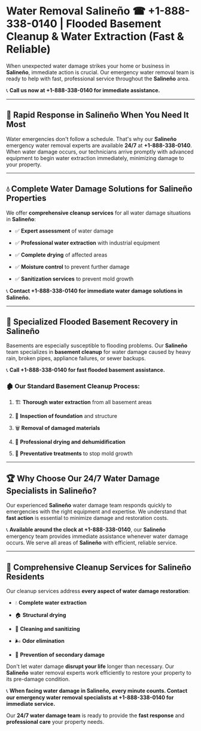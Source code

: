 # Water Removal Salineño ☎ +1-888-338-0140 | Flooded Basement Cleanup & Water Extraction (Fast & Reliable)

When unexpected water damage strikes your home or business in **Salineño**, immediate action is crucial. Our emergency water removal team is ready to help with fast, professional service throughout the **Salineño** area. 

📞 **Call us now at +1-888-338-0140 for immediate assistance.**
---
## 🚀 Rapid Response in Salineño When You Need It Most
Water emergencies don't follow a schedule. That's why our **Salineño** emergency water removal experts are available **24/7** at **+1-888-338-0140**. When water damage occurs, our technicians arrive promptly with advanced equipment to begin water extraction immediately, minimizing damage to your property.
---
## 💧 Complete Water Damage Solutions for Salineño Properties
We offer **comprehensive cleanup services** for all water damage situations in **Salineño**:
- ✅ **Expert assessment** of water damage  
- ✅ **Professional water extraction** with industrial equipment  
- ✅ **Complete drying** of affected areas  
- ✅ **Moisture control** to prevent further damage  
- ✅ **Sanitization services** to prevent mold growth  
📞 **Contact +1-888-338-0140 for immediate water damage solutions in Salineño.**
---
## 🌊 Specialized Flooded Basement Recovery in Salineño
Basements are especially susceptible to flooding problems. Our **Salineño** team specializes in **basement cleanup** for water damage caused by heavy rain, broken pipes, appliance failures, or sewer backups. 
📞 **Call +1-888-338-0140 for fast flooded basement assistance.**
### 🏚️ Our Standard Basement Cleanup Process:
1. 🏗️ **Thorough water extraction** from all basement areas  
2. 🔎 **Inspection of foundation** and structure  
3. 🗑️ **Removal of damaged materials**  
4. 💨 **Professional drying and dehumidification**  
5. 🚫 **Preventative treatments** to stop mold growth  
---
## 🏆 Why Choose Our 24/7 Water Damage Specialists in Salineño?
Our experienced **Salineño** water damage team responds quickly to emergencies with the right equipment and expertise. We understand that **fast action** is essential to minimize damage and restoration costs.
📞 **Available around the clock at +1-888-338-0140**, our **Salineño** emergency team provides immediate assistance whenever water damage occurs. We serve all areas of **Salineño** with efficient, reliable service.
---
## 🧹 Comprehensive Cleanup Services for Salineño Residents
Our cleanup services address **every aspect of water damage restoration**:
- 💧 **Complete water extraction**  
- 🏠 **Structural drying**  
- 🧼 **Cleaning and sanitizing**  
- 🌬️ **Odor elimination**  
- 🚫 **Prevention of secondary damage**  
Don't let water damage **disrupt your life** longer than necessary. Our **Salineño** water removal experts work efficiently to restore your property to its pre-damage condition.
📞 **When facing water damage in Salineño, every minute counts. Contact our emergency water removal specialists at +1-888-338-0140 for immediate service.**
Our **24/7 water damage team** is ready to provide the **fast response** and **professional care** your property needs.
